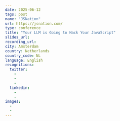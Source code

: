 ```yaml
---
date: 2025-06-12
tags: post
name: "JSNation"
url: https://jsnation.com/
type: conference
title: "Your LLM is Going to Hack Your JavaScript"
slides_url:
recording_url: 
city: Amsterdam
country: Netherlands
country_code: NL
language: English
recognitions:
  twitter:
    - 
    - 
    - 
  linkedin:
    - 
    - 
images:
  - 
  - 
---
```


